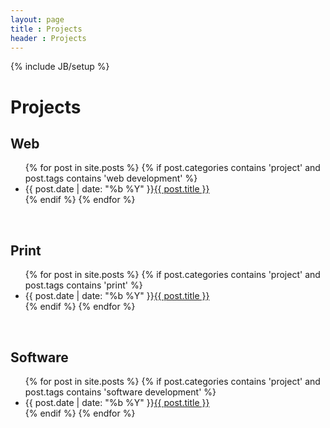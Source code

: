 ```yaml
---
layout: page
title : Projects
header : Projects
---
```

{% include JB/setup %}

# Projects

## Web
<ul class="posts">
{% for post in site.posts %}
    {% if post.categories contains 'project' and post.tags contains 'web development' %}
        <li><span>{{ post.date | date: "%b %Y" }}</span><a href="{{ BASE_PATH }}{{ post.url }}">{{ post.title }}</a></li>
    {% endif %}
{% endfor %}
</ul>
<br>

## Print
<ul class="posts">
{% for post in site.posts %}
    {% if post.categories contains 'project' and post.tags contains 'print' %}
        <li><span>{{ post.date | date: "%b %Y" }}</span><a href="{{ BASE_PATH }}{{ post.url }}">{{ post.title }}</a></li>
    {% endif %}
{% endfor %}
</ul>
<br>

## Software
<ul class="posts">
{% for post in site.posts %}
    {% if post.categories contains 'project' and post.tags contains 'software development' %}
        <li><span>{{ post.date | date: "%b %Y" }}</span><a href="{{ BASE_PATH }}{{ post.url }}">{{ post.title }}</a></li>
    {% endif %}
{% endfor %}
</ul>
<br>